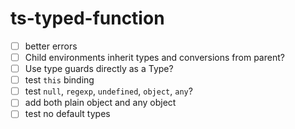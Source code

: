 # ts-typed-function

- [ ] better errors
- [ ] Child environments inherit types and conversions from parent?
- [ ] Use type guards directly as a Type?
- [ ] test `this` binding
- [ ] test `null`, `regexp`, `undefined`, `object`, `any`?
- [ ] add both plain object and any object
- [ ] test no default types